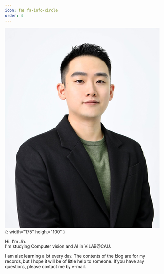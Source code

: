```yaml
---
icon: fas fa-info-circle
order: 4
---
```

![Desktop View](/assets/img/prof_pic.jpg){: width="175" height="100" }

<p>
Hi. I'm Jin.<br> 
I'm studying Computer vision and AI in VILAB@CAU.<br></p>
<p>I am also learning a lot every day. The contents of the blog are for my records, but I hope it will be of little help to someone. If you have any questions, please contact me by e-mail.</p>
